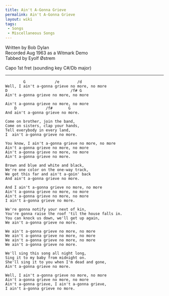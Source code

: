 ```yaml
---
title: Ain't A-Gonna Grieve
permalink: Ain't A-Gonna Grieve
layout: wiki
tags:
 - Songs
 - Miscellaneous Songs
---
```


Written by Bob Dylan  
Recorded Aug 1963 as a Witmark Demo  
Tabbed by Eyolf Østrem

Capo 1st fret (sounding key C\#/Db major)

* * * * *

            G             /e        /d
    Well, I ain't a-gonna grieve no more, no more
    D                            /f# G
    Ain't a-gonna grieve no more, no more

    Ain't a-gonna grieve no more, no more
        D             /f#       G
    And ain't a-gonna grieve no more.

    Come on brother, join the band,
    Come on sisters, clap your hands,
    Tell everybody in every land,
    I  ain't a-gonna grieve no more.

    You know, I ain't a-gonna grieve no more, no more
    Ain't a-gonna grieve no more, no more
    Ain't a-gonna grieve no more, no more
    Ain't a-gonna grieve no more.

    Brown and blue and white and black,
    We're one color on the one-way track,
    We got this far and ain't a-goin' back
    And ain't a-gonna grieve no more.

    And I ain't a-gonna grieve no more, no more
    Ain't a-gonna grieve no more, no more
    Ain't a-gonna grieve no more, no more
    I ain't a-gonna grieve no more.

    We're gonna notify your next of kin,
    You're gonna raise the roof 'til the house falls in.
    You can knock us down, we'll get up again,
    We ain't a-gonna grieve no more.

    We ain't a-gonna grieve no more, no more
    We ain't a-gonna grieve no more, no more
    We ain't a-gonna grieve no more, no more
    We ain't a-gonna grieve no more.

    We'll sing this song all night long,
    Sing it to my baby from midnight on.
    She'll sing it to you when I'm dead and gone,
    Ain't a-gonna grieve no more.

    Well, I ain't a-gonna grieve no more, no more
    Ain't a-gonna grieve no more, no more
    Ain't a-gonna grieve, I ain't a-gonna grieve,
    I ain't a-gonna grieve no more.
